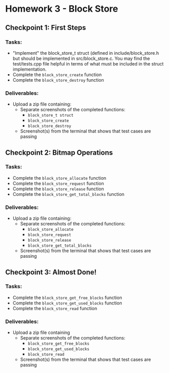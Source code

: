 # Homework 3 - Block Store

## Checkpoint 1: First Steps
### Tasks:
* "Implement" the block_store_t struct (defined in include/block_store.h but should be implemented in src/block_store.c. You may find the test/tests.cpp file helpful in terms of what must be included in the struct implementation.
* Complete the ```block_store_create``` function
* Complete the ```block_store_destroy``` function
### Deliverables:
* Upload a zip file containing:
  * Separate screenshots of the completed functions:
    * ```block_store_t struct```
    * ```block_store_create```
    * ```block_store_destroy```
  * Screenshot(s) from the terminal that shows that test cases are passing

## Checkpoint 2: Bitmap Operations
### Tasks:
* Complete the ```block_store_allocate``` function
* Complete the ```block_store_request``` function
* Complete the ```block_store_release``` function
* Complete the ```block_store_get_total_blocks``` function
### Deliverables:
* Upload a zip file containing:
  * Separate screenshots of the completed functions:
    * ```block_store_allocate```
    * ```block_store_request```
    * ```block_store_release```
    * ```block_store_get_total_blocks```
  * Screenshot(s) from the terminal that shows that test cases are passing

## Checkpoint 3: Almost Done!
### Tasks:
* Complete the ```block_store_get_free_blocks``` function
* Complete the ```block_store_get_used_blocks``` function
* Complete the ```block_store_read``` function
### Deliverables:
* Upload a zip file containing
  * Separate screenshots of the completed functions:
    * ```block_store_get_free_blocks```
    * ```block_store_get_used_blocks```
    * ```block_store_read```
  * Screenshot(s) from the terminal that shows that test cases are passing
